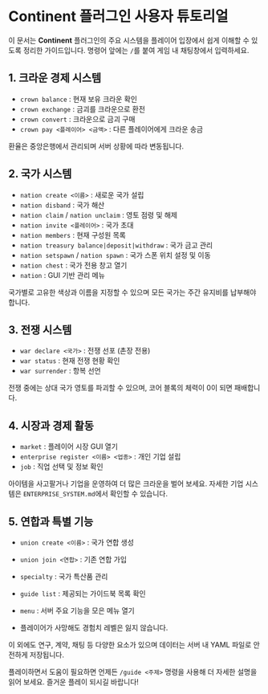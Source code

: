 # Continent 플러그인 사용자 튜토리얼

이 문서는 **Continent** 플러그인의 주요 시스템을 플레이어 입장에서 쉽게 이해할 수 있도록 정리한 가이드입니다. 명령어 앞에는 `/`를 붙여 게임 내 채팅창에서 입력하세요.

## 1. 크라운 경제 시스템
- `crown balance` : 현재 보유 크라운 확인
- `crown exchange` : 금괴를 크라운으로 환전
- `crown convert` : 크라운으로 금괴 구매
- `crown pay <플레이어> <금액>` : 다른 플레이어에게 크라운 송금

환율은 중앙은행에서 관리되며 서버 상황에 따라 변동됩니다.

## 2. 국가 시스템
- `nation create <이름>` : 새로운 국가 설립
- `nation disband` : 국가 해산
- `nation claim` / `nation unclaim` : 영토 점령 및 해제
- `nation invite <플레이어>` : 국가 초대
- `nation members` : 현재 구성원 목록
- `nation treasury balance|deposit|withdraw` : 국가 금고 관리
- `nation setspawn` / `nation spawn` : 국가 스폰 위치 설정 및 이동
- `nation chest` : 국가 전용 창고 열기
- `nation` : GUI 기반 관리 메뉴

국가별로 고유한 색상과 이름을 지정할 수 있으며 모든 국가는 주간 유지비를 납부해야 합니다.

## 3. 전쟁 시스템
- `war declare <국가>` : 전쟁 선포 (촌장 전용)
- `war status` : 현재 전쟁 현황 확인
- `war surrender` : 항복 선언

전쟁 중에는 상대 국가 영토를 파괴할 수 있으며, 코어 블록의 체력이 0이 되면 패배합니다.

## 4. 시장과 경제 활동
- `market` : 플레이어 시장 GUI 열기
- `enterprise register <이름> <업종>` : 개인 기업 설립
- `job` : 직업 선택 및 정보 확인

아이템을 사고팔거나 기업을 운영하여 더 많은 크라운을 벌어 보세요. 자세한 기업 시스템은 `ENTERPRISE_SYSTEM.md`에서 확인할 수 있습니다.

## 5. 연합과 특별 기능
- `union create <이름>` : 국가 연합 생성
- `union join <연합>` : 기존 연합 가입
- `specialty` : 국가 특산품 관리
- `guide list` : 제공되는 가이드북 목록 확인
- `menu` : 서버 주요 기능을 모은 메뉴 열기

- 플레이어가 사망해도 경험치 레벨은 잃지 않습니다.

이 외에도 연구, 계약, 채팅 등 다양한 요소가 있으며 데이터는 서버 내 YAML 파일로 안전하게 저장됩니다.

플레이하면서 도움이 필요하면 언제든 `/guide <주제>` 명령을 사용해 더 자세한 설명을 읽어 보세요. 즐거운 플레이 되시길 바랍니다!
